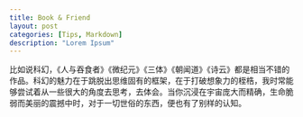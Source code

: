 ```yaml
---
title: Book & Friend
layout: post
categories: [Tips, Markdown]
description: "Lorem Ipsum"
---
```

比如说科幻，《人与吞食者》《微纪元》《三体》《朝闻道》《诗云》都是相当不错的作品。科幻的魅力在于跳脱出思维固有的框架，在于打破想象力的桎梏，我时常能够尝试着从一些很大的角度去思考，去体会。当你沉浸在宇宙庞大而精确，生命脆弱而美丽的震撼中时，对于一切世俗的东西，便也有了别样的认知。